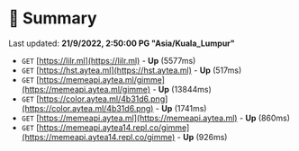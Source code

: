 # 📖 Summary
Last updated: **21/9/2022, 2:50:00 PG "Asia/Kuala_Lumpur"**

- `GET` [https://lilr.ml](https://lilr.ml) - **Up** (5577ms)
- `GET` [https://hst.aytea.ml](https://hst.aytea.ml) - **Up** (517ms)
- `GET` [https://memeapi.aytea.ml/gimme](https://memeapi.aytea.ml/gimme) - **Up** (13844ms)
- `GET` [https://color.aytea.ml/4b31d6.png](https://color.aytea.ml/4b31d6.png) - **Up** (1741ms)
- `GET` [https://memeapi.aytea.ml](https://memeapi.aytea.ml) - **Up** (860ms)
- `GET` [https://memeapi.aytea14.repl.co/gimme](https://memeapi.aytea14.repl.co/gimme) - **Up** (926ms)
